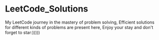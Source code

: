 # LeetCode_Solutions
My LeetCode journey in the mastery of problem solving,
Efficient solutions for different kinds of problems are present here,
Enjoy your stay and don't forget to star:)))))

